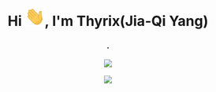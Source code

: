 <h1 align="center">Hi <img src="https://raw.githubusercontent.com/ABSphreak/ABSphreak/master/gifs/Hi.gif" width="40px" />, I'm Thyrix(Jia-Qi Yang)</h1>
<h3 align="center">.</h3>

<p align="center">
<img align="center" src='https://github-readme-stats.vercel.app/api?username=ThyrixYang&show_icons=true' width="500">
</p>
<p align="center">
<img align="center" src='https://github-readme-stats.vercel.app/api/wakatime?username=thyrix&layuout=compact&v=2' width="500">
</p>
<!--
<img align="right" src="https://wakatime.com/share/@thyrix/d633e93c-c31c-4ff6-818b-6fc9d8b77baf.svg" width="250">
<img align="right" src="https://wakatime.com/share/@thyrix/d97d0dfb-8cd6-44ff-b90c-90a16f37cae3.svg" width="250">
-->
